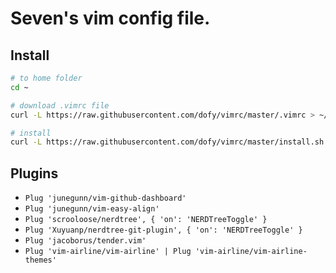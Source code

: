 # Seven's vim config file.

## Install

```bash
# to home folder
cd ~

# download .vimrc file
curl -L https://raw.githubusercontent.com/dofy/vimrc/master/.vimrc > ~/.vimrc

# install
curl -L https://raw.githubusercontent.com/dofy/vimrc/master/install.sh | sh
```

## Plugins

  - `Plug 'junegunn/vim-github-dashboard'`
  - `Plug 'junegunn/vim-easy-align'`
  - `Plug 'scrooloose/nerdtree', { 'on': 'NERDTreeToggle' }`
  - `Plug 'Xuyuanp/nerdtree-git-plugin', { 'on': 'NERDTreeToggle' }`
  - `Plug 'jacoborus/tender.vim'`
  - `Plug 'vim-airline/vim-airline' | Plug 'vim-airline/vim-airline-themes'`
